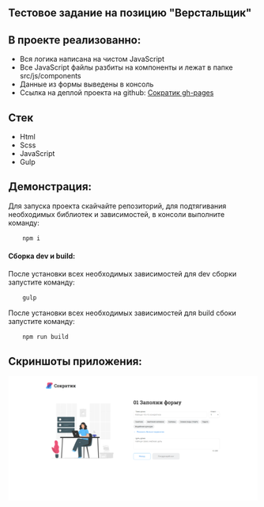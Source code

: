 ## Тестовое задание на позицию "Верстальщик" #
## В проекте реализованно:
- Вся логика написана на чистом JavaScript
- Все JavaScript файлы разбиты на компоненты и лежат в папке src/js/components
- Данные из формы выведены в консоль
- Ссылка на деплой проекта на github: [Сократик gh-pages](https://banditos86.github.io/socratic-test/ "Сократик")


## Стек
- Html
- Scss
- JavaScript
- Gulp

## Демонстрация:
Для запуска проекта скайчайте репозиторий, для подтягивания необходимых библиотек и зависимостей, в консоли выполните команду:
```JavaScript
    npm i
```

#### Сборка dev и build:
После установки всех необходимых зависимостей для dev сборки запустите команду:
```JavaScript
    gulp
```
После установки всех необходимых зависимостей для build сбоки запустите команду:
```JavaScript
    npm run build
```

## Скриншоты приложения:
![Скриншот готовой работы](socratic.png 'Скриншот готовой работы')
